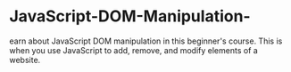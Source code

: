 # JavaScript-DOM-Manipulation-
earn about JavaScript DOM manipulation in this beginner's course. This is when you use JavaScript to add, remove, and modify elements of a website. 

